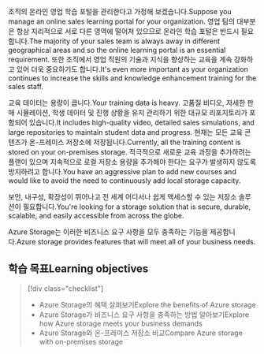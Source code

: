 <span data-ttu-id="5d9a7-101">조직의 온라인 영업 학습 포털을 관리한다고 가정해 보겠습니다.</span><span class="sxs-lookup"><span data-stu-id="5d9a7-101">Suppose you manage an online sales learning portal for your organization.</span></span> <span data-ttu-id="5d9a7-102">영업 팀의 대부분은 항상 지리적으로 서로 다른 영역에 떨어져 있으므로 온라인 학습 포털은 반드시 필요합니다.</span><span class="sxs-lookup"><span data-stu-id="5d9a7-102">The majority of your sales team is always away in different geographical areas and so the online learning portal is an essential requirement.</span></span> <span data-ttu-id="5d9a7-103">또한 조직에서 영업 직원의 기술과 지식을 향상하는 교육을 계속 강화하고 있어 더욱 중요하기도 합니다.</span><span class="sxs-lookup"><span data-stu-id="5d9a7-103">It's even more important as your organization continues to increase the skills and knowledge enhancement training for the sales staff.</span></span>

<span data-ttu-id="5d9a7-104">교육 데이터는 용량이 큽니다.</span><span class="sxs-lookup"><span data-stu-id="5d9a7-104">Your training data is heavy.</span></span> <span data-ttu-id="5d9a7-105">고품질 비디오, 자세한 판매 시뮬레이션, 학생 데이터 및 진행 상황을 유지 관리하기 위한 대규모 리포지토리가 포함되어 있습니다.</span><span class="sxs-lookup"><span data-stu-id="5d9a7-105">It includes high-quality video, detailed sales simulations, and large repositories to maintain student data and progress.</span></span> <span data-ttu-id="5d9a7-106">현재는 모든 교육 콘텐츠가 온-프레미스 저장소에 저장됩니다.</span><span class="sxs-lookup"><span data-stu-id="5d9a7-106">Currently, all the training content is stored on your on-premises storage.</span></span> <span data-ttu-id="5d9a7-107">적극적으로 새로운 교육 과정을 추가하려는 플랜이 있으며 지속적으로 로컬 저장소 용량을 추가해야 한다는 요구가 발생하지 않도록 방지하려고 합니다.</span><span class="sxs-lookup"><span data-stu-id="5d9a7-107">You have an aggressive plan to add new courses and would like to avoid the need to continuously add local storage capacity.</span></span>

<span data-ttu-id="5d9a7-108">보안, 내구성, 확장성이 뛰어나고 전 세계 어디서나 쉽게 액세스할 수 있는 저장소 솔루션이 필요합니다.</span><span class="sxs-lookup"><span data-stu-id="5d9a7-108">You're looking for a storage solution that is secure, durable, scalable, and easily accessible from across the globe.</span></span>

<span data-ttu-id="5d9a7-109">Azure Storage는 이러한 비즈니스 요구 사항을 모두 충족하는 기능을 제공합니다.</span><span class="sxs-lookup"><span data-stu-id="5d9a7-109">Azure storage provides features that will meet all of your business needs.</span></span>

## <a name="learning-objectives"></a><span data-ttu-id="5d9a7-110">학습 목표</span><span class="sxs-lookup"><span data-stu-id="5d9a7-110">Learning objectives</span></span>
> [!div class="checklist"]
> * <span data-ttu-id="5d9a7-111">Azure Storage의 혜택 살펴보기</span><span class="sxs-lookup"><span data-stu-id="5d9a7-111">Explore the benefits of Azure storage</span></span>
> * <span data-ttu-id="5d9a7-112">Azure Storage가 비즈니스 요구 사항을 충족하는 방법 알아보기</span><span class="sxs-lookup"><span data-stu-id="5d9a7-112">Explore how Azure storage meets your business demands</span></span>
> * <span data-ttu-id="5d9a7-113">Azure Storage와 온-프레미스 저장소 비교</span><span class="sxs-lookup"><span data-stu-id="5d9a7-113">Compare Azure storage with on-premises storage</span></span>